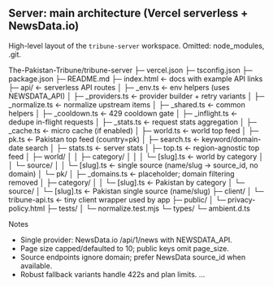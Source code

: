 ## Server: main architecture (Vercel serverless + NewsData.io)

High-level layout of the `tribune-server` workspace. Omitted: node_modules, .git.

The-Pakistan-Tribune/tribune-server
├─ vercel.json
├─ tsconfig.json
├─ package.json
├─ README.md
├─ index.html ← docs with example API links
├─ api/ ← serverless API routes
│ ├─ \_env.ts ← env helpers (uses NEWSDATA_API)
│ ├─ \_providers.ts ← provider builder + retry variants
│ ├─ \_normalize.ts ← normalize upstream items
│ ├─ \_shared.ts ← common helpers
│ ├─ \_cooldown.ts ← 429 cooldown gate
│ ├─ \_inflight.ts ← dedupe in-flight requests
│ ├─ \_stats.ts ← request stats aggregation
│ ├─ \_cache.ts ← micro cache (if enabled)
│ ├─ world.ts ← world top feed
│ ├─ pk.ts ← Pakistan top feed (country=pk)
│ ├─ search.ts ← keyword/domain-date search
│ ├─ stats.ts ← server stats
│ ├─ top.ts ← region-agnostic top feed
│ ├─ world/
│ │ ├─ category/
│ │ │ └─ [slug].ts ← world by category
│ │ └─ source/
│ │ └─ [slug].ts ← single source (name/slug → source_id, no domain)
│ └─ pk/
│ ├─ \_domains.ts ← placeholder; domain filtering removed
│ ├─ category/
│ │ └─ [slug].ts ← Pakistan by category
│ └─ source/
│ └─ [slug].ts ← Pakistan single source (name/slug)
├─ client/
│ └─ tribune-api.ts ← tiny client wrapper used by app
├─ public/
│ └─ privacy-policy.html
├─ tests/
│ └─ normalize.test.mjs
└─ types/
└─ ambient.d.ts

Notes

- Single provider: NewsData.io /api/1/news with NEWSDATA_API.
- Page size capped/defaulted to 10; public keys omit page_size.
- Source endpoints ignore domain; prefer NewsData source_id when available.
- Robust fallback variants handle 422s and plan limits.
  ...

